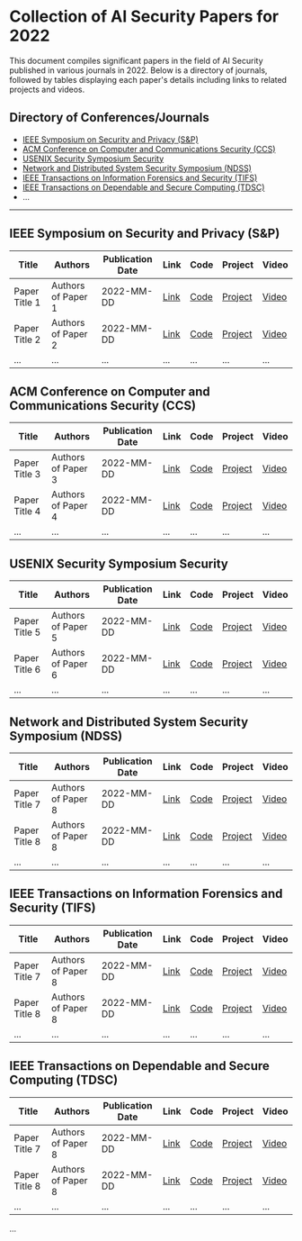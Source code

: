 # Collection of AI Security Papers for 2022

This document compiles significant papers in the field of AI Security published in various journals in 2022. Below is a directory of journals, followed by tables displaying each paper's details including links to related projects and videos.

## Directory of Conferences/Journals
- [IEEE Symposium on Security and Privacy (S&P)](#sp)
- [ACM Conference on Computer and Communications Security (CCS)](#ccs)
- [USENIX Security Symposium Security](#us)
- [Network and Distributed System Security Symposium (NDSS)](#ndss)
- [IEEE Transactions on Information Forensics and Security (TIFS)](#tifs)
- [IEEE Transactions on Dependable and Secure Computing (TDSC)](#tdsc)
- ...
---

## <a id="sp"></a>IEEE Symposium on Security and Privacy (S&P)

| Title | Authors | Publication Date | Link | Code | Project | Video |
| ----- | ------- | ---------------- | ---- | ---- | ------- | ----- |
| Paper Title 1 | Authors of Paper 1 | 2022-MM-DD | [Link](link-to-paper-1) | [Code](link-to-code-1) | [Project](link-to-project-1) | [Video](link-to-video-1) |
| Paper Title 2 | Authors of Paper 2 | 2022-MM-DD | [Link](link-to-paper-2) | [Code](link-to-code-2) | [Project](link-to-project-2) | [Video](link-to-video-2) |
| ...   | ...     | ...              | ...  | ...  | ...     | ...   |

## <a id="ccs"></a>ACM Conference on Computer and Communications Security (CCS)

| Title | Authors | Publication Date | Link | Code | Project | Video |
| ----- | ------- | ---------------- | ---- | ---- | ------- | ----- |
| Paper Title 3 | Authors of Paper 3 | 2022-MM-DD | [Link](link-to-paper-3) | [Code](link-to-code-3) | [Project](link-to-project-3) | [Video](link-to-video-3) |
| Paper Title 4 | Authors of Paper 4 | 2022-MM-DD | [Link](link-to-paper-4) | [Code](link-to-code-4) | [Project](link-to-project-4) | [Video](link-to-video-4) |
| ...   | ...     | ...              | ...  | ...  | ...     | ...   |

## <a id="us"></a>USENIX Security Symposium Security

| Title | Authors | Publication Date | Link | Code | Project | Video |
| ----- | ------- | ---------------- | ---- | ---- | ------- | ----- |
| Paper Title 5 | Authors of Paper 5 | 2022-MM-DD | [Link](link-to-paper-5) | [Code](link-to-code-5) | [Project](link-to-project-5) | [Video](link-to-video-5) |
| Paper Title 6 | Authors of Paper 6 | 2022-MM-DD | [Link](link-to-paper-6) | [Code](link-to-code-6) | [Project](link-to-project-6) | [Video](link-to-video-6) |
| ...   | ...     | ...              | ...  | ...  | ...     | ...   |

## <a id="ndss"></a>Network and Distributed System Security Symposium (NDSS)

| Title | Authors | Publication Date | Link | Code | Project | Video |
| ----- | ------- | ---------------- | ---- | ---- | ------- | ----- |
| Paper Title 7 | Authors of Paper 8 | 2022-MM-DD | [Link](link-to-paper-7) | [Code](link-to-code-7) | [Project](link-to-project-5) | [Video](link-to-video-5) |
| Paper Title 8 | Authors of Paper 8 | 2022-MM-DD | [Link](link-to-paper-8) | [Code](link-to-code-8) | [Project](link-to-project-6) | [Video](link-to-video-6) |
| ...   | ...     | ...              | ...  | ...  | ...     | ...   |

## <a id="tifs"></a>IEEE Transactions on Information Forensics and Security (TIFS)

| Title | Authors | Publication Date | Link | Code | Project | Video |
| ----- | ------- | ---------------- | ---- | ---- | ------- | ----- |
| Paper Title 7 | Authors of Paper 8 | 2022-MM-DD | [Link](link-to-paper-7) | [Code](link-to-code-7) | [Project](link-to-project-5) | [Video](link-to-video-5) |
| Paper Title 8 | Authors of Paper 8 | 2022-MM-DD | [Link](link-to-paper-8) | [Code](link-to-code-8) | [Project](link-to-project-6) | [Video](link-to-video-6) |
| ...   | ...     | ...              | ...  | ...  | ...     | ...   |

## <a id="tdsc"></a>IEEE Transactions on Dependable and Secure Computing (TDSC)

| Title | Authors | Publication Date | Link | Code | Project | Video |
| ----- | ------- | ---------------- | ---- | ---- | ------- | ----- |
| Paper Title 7 | Authors of Paper 8 | 2022-MM-DD | [Link](link-to-paper-7) | [Code](link-to-code-7) | [Project](link-to-project-5) | [Video](link-to-video-5) |
| Paper Title 8 | Authors of Paper 8 | 2022-MM-DD | [Link](link-to-paper-8) | [Code](link-to-code-8) | [Project](link-to-project-6) | [Video](link-to-video-6) |
| ...   | ...     | ...              | ...  | ...  | ...     | ...   |
...


